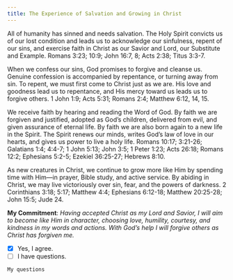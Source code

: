 ```yaml
---
title: The Experience of Salvation and Growing in Christ
---
```


All of humanity has sinned and needs salvation. The Holy Spirit convicts us of our lost condition and leads us to acknowledge our sinfulness, repent of our sins, and exercise faith in Christ as our Savior and Lord, our Substitute and Example. Romans 3:23; 10:9; John 16:7, 8; Acts 2:38; Titus 3:3-7.

When we confess our sins, God promises to forgive and cleanse us. Genuine confession is accompanied by repentance, or turning away from sin. To repent, we must first come to Christ just as we are. His love and goodness lead us to repentance, and His mercy toward us leads us to forgive others. 1 John 1:9; Acts 5:31; Romans 2:4; Matthew 6:12, 14, 15.

We receive faith by hearing and reading the Word of God. By faith we are forgiven and justified, adopted as God’s children, delivered from evil, and given assurance of eternal life. By faith we are also born again to a new life in the Spirit. The Spirit renews our minds, writes God’s law of love in our hearts, and gives us power to live a holy life. Romans 10:17; 3:21-26; Galatians 1:4; 4:4-7; 1 John 5:13; John 3:5; 1 Peter 1:23; Acts 26:18; Romans 12:2; Ephesians 5:2-5; Ezekiel 36:25-27; Hebrews 8:10.

As new creatures in Christ, we continue to grow more like Him by spending time with Him—in prayer, Bible study, and active service. By abiding in Christ, we may live victoriously over sin, fear, and the powers of darkness. 2 Corinthians 3:18; 5:17; Matthew 4:4; Ephesians 6:12-18; Matthew 20:25-28; John 15:5; Jude 24.

**My Commitment**: _Having accepted Christ as my Lord and Savior, I will aim to become like Him in character, choosing love, humility, courtesy, and kindness in my words and actions. With God’s help I will forgive others as Christ has forgiven me._

- [x] Yes, I agree.
- [ ] I have questions.

`My questions`